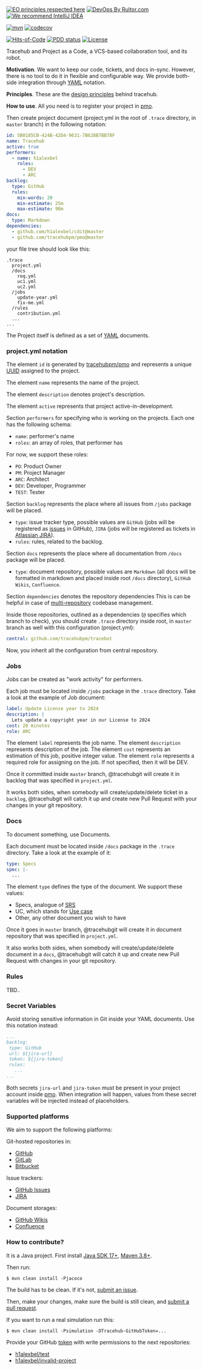 [![EO principles respected here](https://www.elegantobjects.org/badge.svg)](https://www.elegantobjects.org)
[![DevOps By Rultor.com](http://www.rultor.com/b/trarcehubpm/tracehub)](http://www.rultor.com/p/tracehubpm/tracehub)
[![We recommend IntelliJ IDEA](https://www.elegantobjects.org/intellij-idea.svg)](https://www.jetbrains.com/idea/)

[![mvn](https://github.com/tracehubpm/tracehub/actions/workflows/mvn.yml/badge.svg)](https://github.com/tracehubpm/tracehub/actions/workflows/mvn.yml)
[![codecov](https://codecov.io/gh/tracehubpm/tracehub/graph/badge.svg?token=hXMw1jvPJo)](https://codecov.io/gh/tracehubpm/tracehub)

[![Hits-of-Code](https://hitsofcode.com/github/tracehubpm/tracehub)](https://hitsofcode.com/view/github/tracehubpm/tracehub)
[![PDD status](http://www.0pdd.com/svg?name=tracehubpm/tracehub)](http://www.0pdd.com/p?name=tracehubpm/tracehub)
[![License](https://img.shields.io/badge/license-MIT-green.svg)](https://github.com/tracehubpm/tracehub/blob/master/LICENSE.txt)

Tracehub and Project as a Code, a VCS-based collaboration tool, and its robot.

**Motivation**. We want to keep our code, tickets, and docs in-sync.
However, there is no tool to do it in flexible and configurable way.
We provide both-side integration through [YAML](https://yaml.org) notation.

**Principles**. These are the [design principles](https://www.elegantobjects.org/#principles) behind tracehub.

**How to use**. All you need is to register your project in [pmo](https://github.com/tracehubpm/pmo).

Then create project document (project.yml in the root of `.trace` directory, in `master` branch)
in the following notation:

```yaml
id: 5B0185CB-424B-42D4-9631-7B628B7BB78F
name: Tracehub
active: true
performers:
  - name: h1alexbel
    roles:
      - DEV
      - ARC
backlog:
  type: GitHub
  rules:
    min-words: 20
    min-estimate: 25m
    max-estimate: 90m
docs:
  type: Markdown
dependencies:
  - github.com/h1alexbel/cdit@master
  - github.com/tracehubpm/pmo@master
```

your file tree should look like this:

```text
.trace
  project.yml
  /docs
    req.yml
    uc1.yml
    uc2.yml
  /jobs
    update-year.yml
    fix-me.yml
  /rules
    contribution.yml
  ...
...
```

The Project itself is defined as a set of [YAML](https://en.wikipedia.org/wiki/YAML) documents.

### project.yml notation

The element `id` is generated by [tracehubpm/pmo](https://github.com/tracehubpm/pmo)
and represents a unique [UUID](https://en.wikipedia.org/wiki/Universally_unique_identifier)
assigned to the project.

The element `name` represents the name of the project.

The element `description` denotes project's description.

The element `active` represents that project active-in-development.

Section `performers` for specifying who is working on the projects.
Each one has the following schema:
* `name`: performer's name
* `roles`: an array of roles, that performer has

For now, we support these roles:
* `PO`: Product Owner
* `PM`: Project Manager
* `ARC`: Architect
* `DEV`: Developer, Programmer
* `TEST`: Tester


Section `backlog` represents the place where all issues from `/jobs` package
will be placed.
* `type`: issue tracker type, possible values are `GitHub`
(jobs will be registered as [issues](https://github.com/features/issues) in GitHub),
`JIRA` (jobs will be registered as tickets in [Atlassian JIRA](https://www.atlassian.com/software/jira)).
* `rules`: rules, related to the backlog.

Section `docs` represents the place where all documentation from `/docs` package
will be placed.
* `type`: document repository, possible values are `Markdown`
(all docs will be formatted in markdown and placed inside root `/docs` directory),
`GitHub Wikis`, `Confluence`.

Section `dependencies` denotes the repository dependencies
This is can be helpful in case of [multi-repository](https://www.gitkraken.com/blog/git-multi-repo-vs-git-mono-repo#git-multi-repo-pros-cons) codebase management.

Inside those repositories, outlined as a dependencies (`@` specifies which branch to check),
you should create `.trace` directory inside root, in `master` branch as well
with this configuration (project.yml):

```yaml
central: github.com/tracehubpm/tracebot
```
Now, you inherit all the configuration from central repository.

### Jobs

Jobs can be created as "work activity" for performers.

Each job must be located inside `/jobs` package in the `.trace` directory.
Take a look at the example of Job document:

```yaml
label: Update License year to 2024
description: |
  Lets update a copyright year in our License to 2024
cost: 20 minutes
role: ARC
```

The element `label` represents the job name.
The element `description` represents description of the job.
The element `cost` represents an estimation of this job, positive integer value.
The element `role` represents a required role for assigning on the job.
If not specified, then it will be DEV.

Once it committed inside `master` branch, @tracehubgit will create it in backlog that was
specified in `project.yml`.

It works both sides, when somebody will create/update/delete ticket in a `backlog`,
@tracehubgit will catch it up and create new Pull Request with your changes in your git repository.

### Docs

To document something, use Documents.

Each document must be located inside `/docs` package in the `.trace` directory.
Take a look at the example of it:

```yaml
type: Specs
spec: |-
  ...
```

The element `type` defines the type of the document.
We support these values:
* Specs, analogue of [SRS](https://ieeexplore.ieee.org/document/278253)
* UC, which stands for [Use case](https://en.wikipedia.org/wiki/Use_case)
* Other, any other document you wish to have

Once it goes in `master` branch, @tracehubgit will create it in document repository that was
specified in `project.yml`.

It also works both sides, when somebody will create/update/delete document in a `docs`,
@tracehubgit will catch it up and create new Pull Request with changes in your git repository.

### Rules

TBD..

### Secret Variables

Avoid storing sensitive information in Git inside your YAML documents.
Use this notation instead:

```yaml
...
backlog:
 type: GitHub
 url: ${jira-url}
 token: ${jira-token}
 rules:
   ...
...
```

Both secrets `jira-url` and `jira-token` must be present in your project account
inside [pmo](https://github.com/tracehubpm/pmo).
When integration will happen,
values from these secret variables will be injected instead of placeholders.

### Supported platforms

We aim to support the following platforms:

Git-hosted repositories in:
* [GitHub](https://github.com)
* [GitLab](https://gitlab.com)
* [Bitbucket](https://bitbucket.org)

Issue trackers:
* [GitHub Issues](https://github.com/features/issues)
* [JIRA](https://www.atlassian.com/software/jira)

Document storages:
* [GitHub Wikis](https://docs.github.com/en/communities/documenting-your-project-with-wikis/about-wikis)
* [Confluence](https://www.atlassian.com/software/confluence)

### How to contribute?

It is a Java project. First install [Java SDK 17+](https://www.oracle.com/java/technologies/downloads), [Maven 3.8+](https://maven.apache.org).

Then run:

```shell
$ mvn clean install -Pjacoco
```

The build has to be clean. If it's not, [submit an issue](https://github.com/tracehubpm/tracehub/issues).

Then, make your changes, make sure the build is still clean, and [submit a pull request](https://www.yegor256.com/2014/04/15/github-guidelines.html).

If you want to run a real simulation run this:

```shell
$ mvn clean install -Psimulation -DTracehub-GitHubToken=...
```

Provide your GitHub [token](https://github.com/settings/tokens) with write permissions 
to the next repositories:

* [h1alexbel/test](https://github.com/h1alexbel/test)
* [h1alexbel/invalid-project](https://github.com/h1alexbel/invalid-project)
